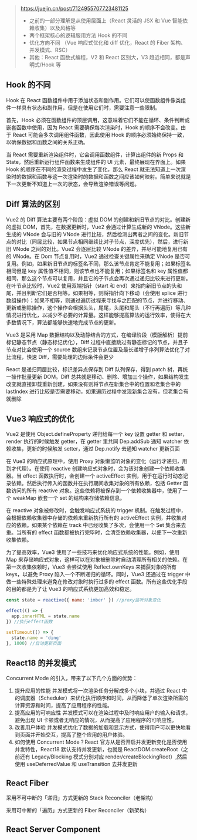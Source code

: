 > https://juejin.cn/post/7124955707723481125
>
> - 之前的一部分理解是从使用层面上（React 灵活的 JSX 和 Vue 智能依赖收集）以及风格等
> - 两个框架核心的逻辑服用方法 Hook 的不同
> - 优化方向不同 （Vue 响应式优化和 diff 优化，React 的 Fiber 架构、并发模式、RSC）
> - 其他：React 函数式编程，V2 和 React 区别大，V3 趋近相同，都是声明式/Hook 等

## Hook 的不同

Hook 在 React 函数组件中用于添加状态和副作用。它们可以使函数组件像类组件一样具有状态和副作用，但是在使用它们时，需要注意一些限制。

首先，Hook 必须在函数组件的顶层调用，这意味着它们不能在循环、条件判断或嵌套函数中使用，因为 React 需要确保每次渲染时，Hook 的顺序不会改变。由于 React 可能会多次调用组件函数，因此使用 Hook 的顺序必须始终保持一致，以确保数据和函数之间的关系正确。

当 React 需要重新渲染组件时，它会调用函数组件，计算出组件的新 Props 和 State，然后重新运行组件函数来生成组件的 UI 元素，最终展现在界面上。如果 Hook 的顺序在不同的渲染过程中发生了变化，那么 React 就无法知道上一次渲染时的数据和函数与这一次渲染时的数据和函数之间应该如何映射。简单来说就是下一次更新不知道上一次的状态，会导致渲染错误等问题。

## Diff 算法的区别

Vue2 的 Diff 算法主要有两个阶段：虚拟 DOM 的创建和新旧节点的对比。创建新的虚拟 DOM，首先，在数据更新时，Vue2 会通过计算生成新的 VNode。这些新生成的 VNode 会与旧的 VNode 进行比较，然后检测出两者之间的变化。新旧节点的对比（同层比较，如果节点相同继续比对子节点，深度优先），然后，进行新旧 VNode 之间的对比。Vue2 会逐层比较 VNode 的差异，并尽可能地复用已有的 VNode。在 Dom 节点复用时，Vue2 通过检查关键属性来确定 VNode 是否可复用。例如，如果新旧节点的标签名不同，那么该节点肯定不能复用；如果标签名相同但是 key 属性值不相同，则该节点也不能复用；如果标签名和 key 属性值都相同，那么这个节点可以复用，并且它的子节点会再次通过递归比较来进行更新。在叶节点比较时，Vue2 使用双端指针（start 和 end）来指向新旧节点的头和尾，并且判断它们是否相等。如果相等，则将指针向下移动（会使用 splice 进行数组操作）；如果不相等，则通过遍历过程来寻找与之匹配的节点，并进行移动、更新或删除操作，这个操作会根据头头，尾尾，头尾和尾头（不行再遍历）等几种情况进行优化，以减少不必要的计算量。这样能够提高算法的运行效率，使得在大多数情况下，算法都能够快速地完成节点的更新。

Vue3 是采用 Map 数据结构以及动静结合的方式，在编译阶段（模版解析）提前标记静态节点（静态标记优化），Diff 过程中直接跳过有静态标记的节点，并且子节点对比会使用一个 source 数组来记录节点位置及最长递增子序列算法优化了对比流程，快速 Diff，需要处理的边际条件会更少

React 是递归同层比较，标识差异点保存到 Diff 队列保存，得到 patch 树，再统一操作批量更新 DOM。Diff 总共就是移动、删除、增加三个操作，如果结构发生改变就直接卸载重新创建，如果没有则将节点在新集合中的位置和老集合中的 lastIndex 进行比较是否需要移动，如果遍历过程中发现新集合没有，但老集合有就删除

## Vue3 响应式的优化

Vue2 是使用 Object.defineProperty 递归给每一个 key 设置 getter 和 setter，render 执行的时候触发 getter，在 getter 里共同 Dep.addSub 通知 watcher 依赖收集，更新的时候触发 setter，通过 Dep.notify 去通知 watcher 更新页面

在 Vue3 的响应式原理中，使用 Proxy 对象懒监听对象的变化（运行才递归，用到才代理）。在使用 reactive 创建响应式对象时，会为该对象创建一个依赖收集器。当 effect 函数执行时，会创建一个 activeEffect 实例，用于在运行时动态记录依赖。然后执行传入的函数并在执行期间收集对象的所有依赖，包括 Getter 函数访问的所有 reactive 对象。这些依赖将被保存到一个依赖收集器中，使用了一个 weakMap 嵌套一个 set 的结构来存储依赖信息。

在 reactive 对象被修改时，会触发响应式系统的 trigger 机制。在触发过程中，会根据依赖收集器中存储的依赖来重新执行所有的 activeEffect 实例，并收集对应的依赖。如果某个依赖在 track 中已经收集了多次，会使用一个 Set 集合来去重。当所有的 effect 函数都被执行完毕时，会清空依赖收集器，以便下一次重新收集依赖。

为了提高效率，Vue3 使用了一些技巧来优化响应式系统的性能。例如，使用 Map 来存储响应式对象，这样可以在对象被删除时自动清理所有相关的依赖。在第一次收集依赖时，Vue3 会尝试使用 Reflect.ownKeys 来捕获对象的所有 keys，以避免 Proxy 陷入一个不断递归的循环。同时，Vue3 还通过在 trigger 中做一些特殊处理来避免在修改对象时执行过多的 effect 函数。所有这些优化手段的目的都是为了让 Vue3 的响应式系统更加高效和稳定。

```js
const state = reactive({ name: 'imber' }) //proxy监听对象变化

effect(() => {
  app.innerHTML = state.name
}) //执行effect函数

setTimeout(() => {
  state.name = 'ding'
}, 1000) //自动更新页面
```

## React18 的并发模式

Concurrent Mode 的引入，带来了以下几个方面的优势：

1. 提升应用的性能
   并发模式将一次渲染任务分解成多个小块，并通过 React 中的调度器（Scheduler）来优化执行顺序和时间，从而降低了单次渲染所需的计算资源和时间，提高了应用程序的性能。
2. 提高应用的可响应性
   并发模式可以在渲染过程中及时响应用户的输入和请求，避免出现 UI 卡顿或者无响应的情况，从而提高了应用程序的可响应性。
3. 改善用户体验
   并发模式优化了数据的加载和显示方式，使得用户可以更快地看到页面并开始交互，提高了整个应用的用户体验。
4. 如何使用 Concurrent Mode？React 官方从是否开启并发更新变化是否使用并发特性，React18 默认支持并发更新，也就是 ReactDOM.createRoot（之前还有 Legacy/Blocking 模式分别对应 render/createBlockingRoot）,然后使用 useDeferredValue 和 useTransition 去并发更新

## React Fiber

采用不可中断的「递归」方式更新的 Stack Reconciler（老架构）

采用可中断的「遍历」方式更新的 Fiber Reconciler（新架构）

## React Server Component
